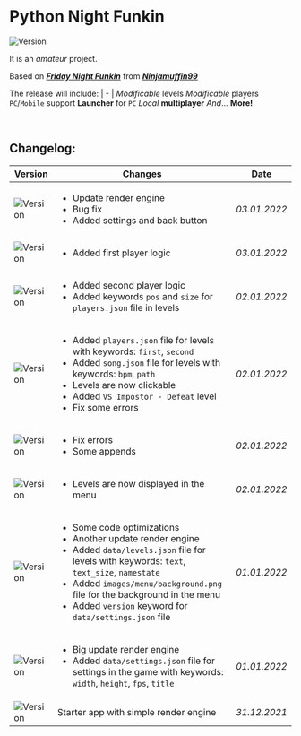 # Python Night Funkin

![Version](https://img.shields.io/badge/dynamic/json?color=green&label=Version&query=%24.version&url=https%3A%2F%2Fraw.githubusercontent.com%2FGrevenH%2FPythonNightFunkin%2Fmain%2FAssets%2Fdata%2Fsettings.json&style=plastic)

It is an _amateur_ project.

Based on [_**Friday Night Funkin**_](https://fridaynightfunkin.ru) from [_**Ninjamuffin99**_](https://ninja-muffin24.itch.io)

The release will include:
| - |
_Modificable_ levels
_Modificable_ players
`PC`/`Mobile` support
**Launcher** for `PC`
_Local_ **multiplayer**
_And_... **More!**

<br>

## **Changelog**:

Version | Changes | Date
| - | - | - |
![Version](https://img.shields.io/badge/-v0.4--beta-gray) | <ul><li>Update render engine</li><li>Bug fix</li><li>Added settings and back button</li></ul> | _03.01.2022_
![Version](https://img.shields.io/badge/-v0.3.4--beta-gray) | <ul><li>Added first player logic</li></ul> | _03.01.2022_
![Version](https://img.shields.io/badge/-v0.3.3--beta-gray) | <ul><li>Added second player logic</li><li>Added keywords `pos` and `size` for `players.json` file in levels</li></ul> | _02.01.2022_
![Version](https://img.shields.io/badge/-v0.3.2--beta-gray) | <ul><li>Added `players.json` file for levels with keywords: `first`, `second`</li><li>Added `song.json` file for levels with keywords: `bpm`, `path`</li><li>Levels are now clickable</li><li>Added `VS Impostor - Defeat` level</li><li>Fix some errors</li></ul> | _02.01.2022_
![Version](https://img.shields.io/badge/-v0.3.1--beta-gray) | <ul><li>Fix errors</li><li>Some appends</li></ul> | _02.01.2022_
![Version](https://img.shields.io/badge/-v0.3--beta-gray) | <ul><li>Levels are now displayed in the menu</ul> | _02.01.2022_
![Version](https://img.shields.io/badge/-v0.2.1--beta-gray) | <ul><li>Some code optimizations</li><li>Another update render engine</li><li>Added `data/levels.json` file for levels with keywords: `text`, `text_size`, `namestate`</li><li>Added `images/menu/background.png` file for the background in the menu</li><li>Added `version` keyword for `data/settings.json` file</ul> | _01.01.2022_
![Version](https://img.shields.io/badge/-v0.2--beta-gray) | <ul><li>Big update render engine</li><li>Added `data/settings.json` file for settings in the game with keywords: `width`, `height`, `fps`, `title`</li></ul> | _01.01.2022_
![Version](https://img.shields.io/badge/-v0.1--beta-gray) | Starter app with simple render engine | _31.12.2021_
